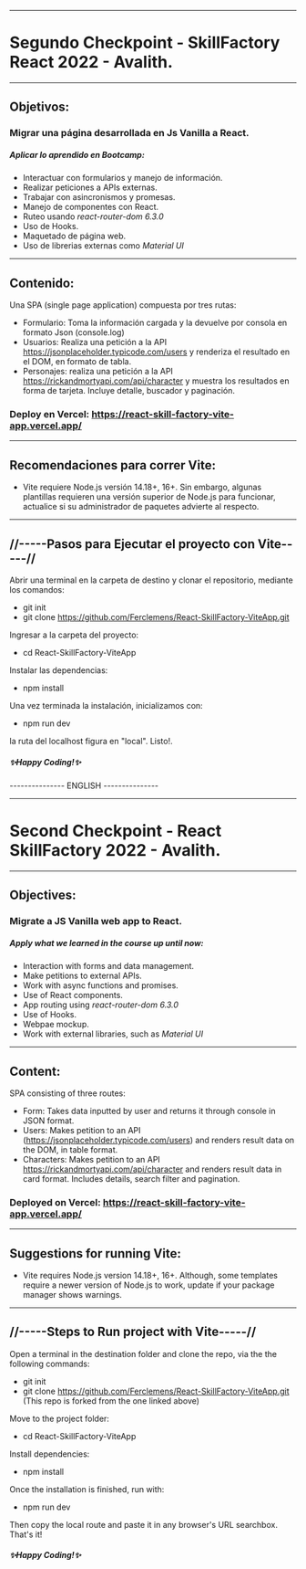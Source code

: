 ------------------------------------------------------------
# Segundo Checkpoint - SkillFactory React 2022 - Avalith.
------------------------------------------------------------
## Objetivos:
### Migrar una página desarrollada en Js Vanilla a React.
##### Aplicar lo aprendido en Bootcamp:
- Interactuar con formularios y manejo de información.
- Realizar peticiones a APIs externas.
- Trabajar con asincronismos y promesas.
- Manejo de componentes con React.
- Ruteo usando _react-router-dom 6.3.0_
- Uso de Hooks.
- Maquetado de página web.
- Uso de librerias externas como _Material UI_

------------------------------------------------------------
## Contenido:
Una SPA (single page application) compuesta por tres rutas:
- Formulario: Toma la información cargada y la devuelve por
consola en formato Json (console.log)
- Usuarios: Realiza una petición a la API
https://jsonplaceholder.typicode.com/users
y renderiza el resultado en el DOM, en formato de tabla.
- Personajes: realiza una petición a la API
https://rickandmortyapi.com/api/character
y muestra los resultados en forma de tarjeta. Incluye detalle,
buscador y paginación.

### Deploy en Vercel: https://react-skill-factory-vite-app.vercel.app/
------------------------------------------------------------
## Recomendaciones para correr Vite:

- Vite requiere Node.js versión 14.18+, 16+. Sin embargo, 
  algunas plantillas requieren una versión superior de 
  Node.js para funcionar, actualice si su administrador de
  paquetes advierte al respecto.
  
------------------------------------------------------------

## //-----Pasos para Ejecutar el proyecto con Vite-----//

Abrir una terminal en la carpeta de destino y clonar el repositorio,
mediante los comandos:

- git init
- git clone https://github.com/Ferclemens/React-SkillFactory-ViteApp.git

Ingresar a la carpeta del proyecto:

- cd React-SkillFactory-ViteApp

Instalar las dependencias:

- npm install

Una vez terminada la instalación, inicializamos con:

- npm run dev

la ruta del localhost figura en "local".
Listo!.

##### ✨Happy Coding!✨

--------------- ENGLISH ---------------

------------------------------------------------------------
# Second Checkpoint - React SkillFactory 2022 - Avalith.
------------------------------------------------------------
## Objectives:
### Migrate a JS Vanilla web app to React.
##### Apply what we learned in the course up until now:
- Interaction with forms and data management.
- Make petitions to external APIs.
- Work with async functions and promises.
- Use of React components.
- App routing using _react-router-dom 6.3.0_
- Use of Hooks.
- Webpae mockup.
- Work with external libraries, such as _Material UI_

------------------------------------------------------------
## Content:
SPA consisting of three routes:
- Form: Takes data inputted by user and returns it through
console in JSON format.
- Users: Makes petition to an API
(https://jsonplaceholder.typicode.com/users)
and renders result data on the DOM, in table format.
- Characters: Makes petition to an API
https://rickandmortyapi.com/api/character
and renders result data in card format. Includes details,
search filter and pagination.

### Deployed on Vercel: https://react-skill-factory-vite-app.vercel.app/
------------------------------------------------------------
## Suggestions for running Vite:

- Vite requires Node.js version 14.18+, 16+. Although,
some templates require a newer version of Node.js to work,
update if your package manager shows warnings. 

------------------------------------------------------------

## //-----Steps to Run project with Vite-----//

Open a terminal in the destination folder and clone the repo,
via the the following commands:

- git init
- git clone https://github.com/Ferclemens/React-SkillFactory-ViteApp.git
(This repo is forked from the one linked above)

Move to the project folder:

- cd React-SkillFactory-ViteApp

Install dependencies:

- npm install

Once the installation is finished, run with:

- npm run dev

Then copy the local route and paste it in any browser's URL searchbox.
That's it!

##### ✨Happy Coding!✨
